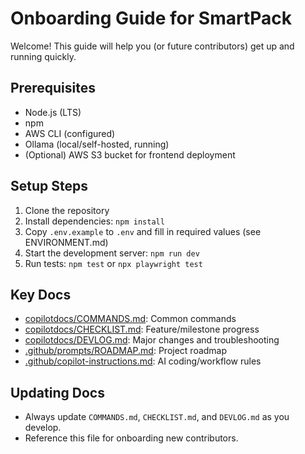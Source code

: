 # Onboarding Guide for SmartPack

Welcome! This guide will help you (or future contributors) get up and running quickly.

## Prerequisites
- Node.js (LTS)
- npm
- AWS CLI (configured)
- Ollama (local/self-hosted, running)
- (Optional) AWS S3 bucket for frontend deployment

## Setup Steps
1. Clone the repository
2. Install dependencies: `npm install`
3. Copy `.env.example` to `.env` and fill in required values (see ENVIRONMENT.md)
4. Start the development server: `npm run dev`
5. Run tests: `npm test` or `npx playwright test`

## Key Docs
- [copilotdocs/COMMANDS.md](../copilotdocs/COMMANDS.md): Common commands
- [copilotdocs/CHECKLIST.md](../copilotdocs/CHECKLIST.md): Feature/milestone progress
- [copilotdocs/DEVLOG.md](../copilotdocs/DEVLOG.md): Major changes and troubleshooting
- [.github/prompts/ROADMAP.md](../.github/prompts/ROADMAP.md): Project roadmap
- [.github/copilot-instructions.md](../.github/copilot-instructions.md): AI coding/workflow rules

## Updating Docs
- Always update `COMMANDS.md`, `CHECKLIST.md`, and `DEVLOG.md` as you develop.
- Reference this file for onboarding new contributors.
